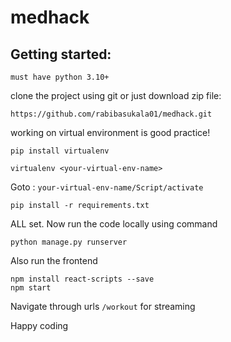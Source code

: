# medhack


## Getting started:
`must have python 3.10+`

clone the project using git or just download zip file:
```
https://github.com/rabibasukala01/medhack.git
```
working on virtual environment is good practice!
```
pip install virtualenv
```

```
virtualenv <your-virtual-env-name>
```

Goto : `your-virtual-env-name/Script/activate`

```
pip install -r requirements.txt
```

ALL set. Now run the code locally using command
```
python manage.py runserver
```

Also run the frontend
```
npm install react-scripts --save
npm start
```

Navigate through urls
``/workout`` for streaming



Happy coding 
